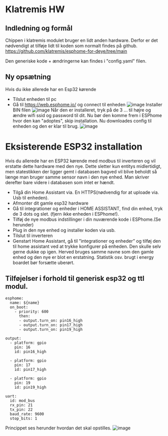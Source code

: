 # Klatremis HW

## Indledning og formål
Chippen i klatremis modulet bruger en lidt anden hardware. Derfor er det nødvendigt at tilføje lidt til koden som 
normalt findes på github. https://github.com/klatremis/esphome-for-deye/tree/main

Den generiske kode + ændringerne kan findes i "config.yaml" filen.

## Ny opsætning
 Hvis du ikke allerede har en Esp32 kørende
 
* Tilslut enheden til pc
* Gå til https://web.esphome.io/ og connect til enheden
![image](https://github.com/klatremis/hw/assets/22115157/e8acec6a-e01f-4af3-b4e4-2b9b652ef946)
Installer BIN filen
![image](https://github.com/klatremis/hw/assets/22115157/3cca71cc-a593-4170-b9bc-742955cc2a95)
Når den er installeret, tryk på de 3 ... til højre og ændre wifi ssid og password  til dit.
Nu bør den komme frem i ESPhome hvor den kan "adoptes", skip installation. Nu downloades config til enheden og den er klar til brug.
![image](https://github.com/klatremis/hw/assets/22115157/89434773-006c-4cb6-a1c2-1c25f670147a)

# Eksisterende ESP32 installation
Hvis du allerede har en ESP32 kørende med modbus til inverteren og vil erstatte dette hardware med den nye.
Dette sletter kun entitys midlertidigt, men statestikken der ligger gemt i databasen bagved vil blive beholdt så længe 
man bruger samme sensor navn i den nye enhed. Man skriver derefter bare videre i databasen som intet er hændt.
* Tilgå din Home Assistant via. En HTTPS(nødvendig for at uploade via. Usb til enheden).
* Afmonter dit gamle esp32 hardware
* Gå til integrationer og enheder i HOME ASSISTANT, find din enhed, tryk de 3 dots og slet. (fjern ikke 
enheden i ESPhome!).
* Tilføj de nye modbus indstillinger i din nuværende kode i ESPhome.(Se herunder)
* Plug in den nye enhed og installer koden via usb.
* Tilslut til inverteren
* Genstart Home Assistant, gå til ”integrationer og enheder” og tilføj den til home assistant ved at trykke 
konfigurer på enheden. Den skulle selv gerne dukke op igen.
Herved bruges samme navne som den gamle enhed og den nye er blot en erstatning. Statistik osv. brugt i energy 
boardet bør forsætte uberørt.

## Tilføjelser i forhold til generisk esp32 og ttl modul.
```
esphome:
  name: ${name}
  on_boot: 
    - priority: 600
      then: 
      - output.turn_on: pin16_high
      - output.turn_on: pin17_high
      - output.turn_on: pin19_high

output:
  - platform: gpio
    pin: 16
    id: pin16_high
    
  - platform: gpio
    pin: 17
    id: pin17_high
    
  - platform: gpio
    pin: 19
    id: pin19_high

uart:
  id: mod_bus
  rx_pin: 21
  tx_pin: 22
  baud_rate: 9600
  stop_bits: 1
```
Princippet ses herunder hvordan det skal opstilles.
![image](https://github.com/klatremis/hw/assets/22115157/2ee8a79d-8b8c-47cc-ad43-56c0512be632)

